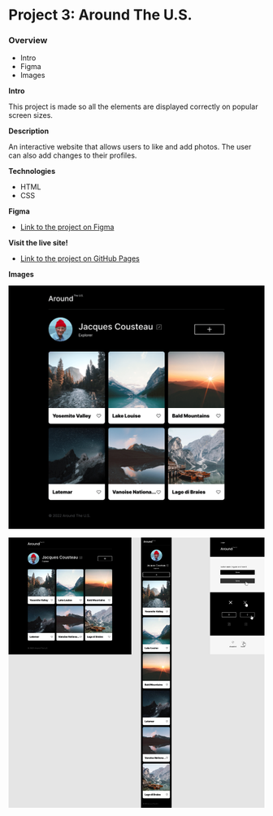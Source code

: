 # Project 3: Around The U.S.

### Overview  

* Intro  
* Figma  
* Images  
  
**Intro**
  
This project is made so all the elements are displayed correctly on popular screen sizes.
  
**Description**

An interactive website that allows users to like and add photos. The user can also add changes to their profiles.

**Technologies**

* HTML
* CSS


**Figma**  
  
* [Link to the project on Figma](https://www.figma.com/file/ii4xxsJ0ghevUOcssTlHZv/Sprint-3%3A-Around-the-US?node-id=0%3A1)  
  
**Visit the live site!**

* [Link to the project on GitHub Pages](https://addy-luna.github.io/se_project_aroundtheus_AT/)  


**Images**  

![alt text](./images/MAIN%20PAGE.png)


![alt text](./images/Sprint%203_%20Around%20the%20US.jpg)

